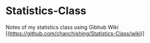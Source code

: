 # Statistics-Class

Notes of my statistics class using Gibhub Wiki  [(https://github.com/chanchishing/Statistics-Class/wiki)]
